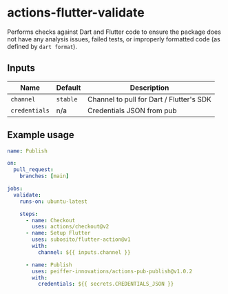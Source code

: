 # actions-flutter-validate

Performs checks against Dart and Flutter code to ensure the package does not have any analysis issues, failed tests, or improperly formatted code (as defined by `dart format`).

## Inputs

Name              | Default  | Description
------------------|----------|-------------
`channel`         | `stable` | Channel to pull for Dart / Flutter's SDK
`credentials`     | n/a      | Credentials JSON from pub


## Example usage

```yaml
name: Publish

on:
  pull_request:
    branches: [main]

jobs:
  validate:
    runs-on: ubuntu-latest

    steps:
      - name: Checkout
        uses: actions/checkout@v2
      - name: Setup Flutter
        uses: subosito/flutter-action@v1
        with:
          channel: ${{ inputs.channel }}

      - name: Publish
        uses: peiffer-innovations/actions-pub-publish@v1.0.2
        with:
          credentials: ${{ secrets.CREDENTIALS_JSON }}
```

